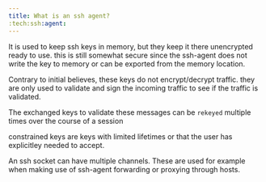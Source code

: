 ```yaml
---
title: What is an ssh agent?
:tech:ssh:agent:
---
```


It is used to keep ssh keys in memory, but they keep it there unencrypted ready to use. this is still
somewhat secure since the ssh-agent does not write the key to memory or can be exported from the
memory location.

Contrary to initial believes, these keys do not encrypt/decrypt traffic. they are only used to
validate and sign the incoming traffic to see if the traffic is validated.

The exchanged keys to validate these messages can be `rekeyed` multiple times over the course of a
session

constrained keys are keys with limited lifetimes or that the user has explicitley needed to accept.

An ssh socket can have multiple channels. These are used for example when making use of ssh-agent
forwarding or proxying through hosts.
